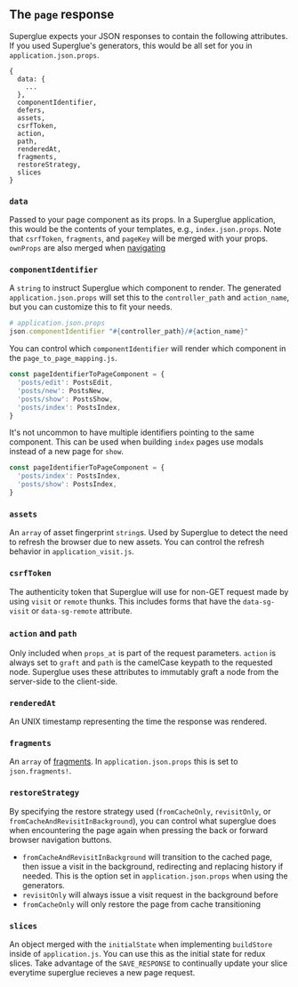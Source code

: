 ## The `page` response
Superglue expects your JSON responses to contain the following attributes. If you
used Superglue's generators, this would be all set for you in
`application.json.props`.

```
{
  data: {
    ...
  },
  componentIdentifier,
  defers,
  assets,
  csrfToken,
  action,
  path,
  renderedAt,
  fragments,
  restoreStrategy,
  slices
}
```

### `data`
Passed to your page component as its props. In a Superglue application, this would
be the contents of your templates, e.g., `index.json.props`. Note that `csrfToken`, 
`fragments`, and `pageKey` will be merged with your props. `ownProps` are also 
merged when [navigating](./react-redux.md#navigateto)

### `componentIdentifier`
A `string` to instruct Superglue which component to render. The generated
`application.json.props` will set this to the `controller_path` and
`action_name`, but you can customize this to fit your needs.

```ruby
# application.json.props
json.componentIdentifier "#{controller_path}/#{action_name}"
```

You can control which `componentIdentifier` will render which component in the
`page_to_page_mapping.js`.

```js
const pageIdentifierToPageComponent = {
  'posts/edit': PostsEdit,
  'posts/new': PostsNew,
  'posts/show': PostsShow,
  'posts/index': PostsIndex,
}
```

It's not uncommon to have multiple identifiers pointing to the same component.
This can be used when building `index` pages use modals instead of a new page for
`show`.

```js
const pageIdentifierToPageComponent = {
  'posts/index': PostsIndex,
  'posts/show': PostsIndex,
}
```

### `assets`
An `array` of asset fingerprint `string`s. Used by Superglue to detect the need to
refresh the browser due to new assets. You can control the refresh behavior in
`application_visit.js`.

### `csrfToken`
The authenticity token that Superglue will use for non-GET request made by using
`visit` or `remote` thunks. This includes forms that have the `data-sg-visit`
or `data-sg-remote` attribute.

### `action` and `path`
Only included when `props_at` is part of the request parameters. `action` is always
set to `graft` and `path` is the camelCase keypath to the requested node.
Superglue uses these attributes to immutably graft a node from the server-side to
the client-side.

### `renderedAt`
An UNIX timestamp representing the time the response was rendered.

### `fragments`
An `array` of [fragments](./fragments-and-slices.md#fragments). In
`application.json.props` this is set to `json.fragments!`.

### `restoreStrategy`
By specifying the restore strategy used (`fromCacheOnly`, `revisitOnly`, or
`fromCacheAndRevisitInBackground`), you can control what superglue does when
encountering the page again when pressing the back or forward browser navigation
buttons.
  - `fromCacheAndRevisitInBackground` will transition to the cached page, then
  issue a visit in the background, redirecting and replacing history if needed.
  This is the option set in `application.json.props` when using the generators.
  - `revisitOnly` will always issue a visit request in the background before
  - `fromCacheOnly` will only restore the page from cache
  transitioning

### `slices`
An object merged with the `initialState` when implementing `buildStore` inside
of `application.js`. You can use this as the initial state for redux slices.
Take advantage of the `SAVE_RESPONSE` to continually update your slice everytime
superglue recieves a new page request.
